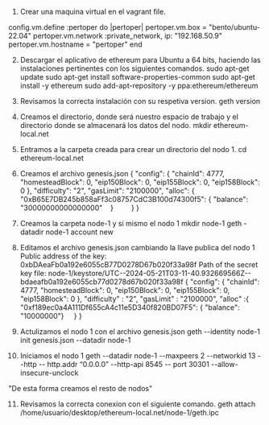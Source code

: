 1. Crear una maquina virtual en el vagrant file.

 config.vm.define :pertoper do |pertoper|
 pertoper.vm.box = "bento/ubuntu-22.04"
 pertoper.vm.network :private_network, ip: "192.168.50.9"
 pertoper.vm.hostname = "pertoper"
 end

2. Descargar el aplicativo de ethereum para Ubuntu a 64 bits, haciendo las instalaciones pertinentes con los siguientes comandos.
 sudo apt-get update
 sudo apt-get install software-properties-common
 sudo apt-get install -y ethereum
 sudo add-apt-repository -y ppa:ethereum/ethereum

 3. Revisamos la correcta instalación con su respetiva version.
 geth version

 4. Creamos el directorio, donde será nuestro espacio de trabajo y el directorio donde se almacenará los datos del nodo.
 mkdir ethereum-local.net

5. Entramos a la carpeta creada para crear un directorio del nodo 1.
 cd ethereum-local.net

6. Creamos el archivo genesis.json
 {
"config": {
        "chainId": 4777,
        "homesteadBlock": 0,
        "eip150Block": 0,
        "eip155Block": 0,
        "eip158Block": 0
        },
"difficulty": "2",
"gasLimit": "2100000",
"alloc": {
        "0xB65E7DB245b858aFf3c08757CdC3B100d74300f5": {
                "balance": "30000000000000000"
        }
        }
}

7. Creamos la carpeta node-1 y si mismo el nodo 1
mkdir node-1
geth -datadir node-1 account new

8. Editamos el archivo genesis.json cambiando la llave publica del nodo 1
Public address of the key:   0xbDAeaFb0a192e6055cB77D0278D67b020f33a98f
Path of the secret key file: node-1/keystore/UTC--2024-05-21T03-11-40.932669566Z--bdaeafb0a192e6055cb77d0278d67b020f33a98f
{
    "config": {
        "chainId": 4777,
        "homesteadBlock": 0,
        "eip150Block": 0,
        "eip155Block": 0,
        "eip158Block": 0
    },
    "difficulty" : "2",
    "gasLimit" : "2100000",
    "alloc" :{
        "0xf189ec0a4A111Df655cA4c11e5D340f820BD07F5": {
            "balance": "10000000"}
    }
}

9. Actulizamos el nodo 1 con el archivo genesis.json
geth --identity node-1 init genesis.json --datadir node-1

10. Iniciamos el nodo 1
geth --datadir node-1  --maxpeers 2 --networkid 13 --http -- http.addr “0.0.0.0” --http-api 8545 -- port 30301 --allow-insecure-unclock

"De esta forma creamos el resto de nodos"

11. Revisamos la correcta conexion con el siguiente comando.
geth attach /home/usuario/desktop/ethereum-local.net/node-1/geth.ipc
